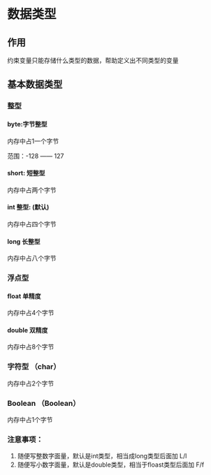 # 数据类型

## 作用

约束变量只能存储什么类型的数据，帮助定义出不同类型的变量

## 基本数据类型

### 整型

#### byte:字节整型

内存中占1一个字节

范围：-128 —— 127

#### short: 短整型

内存中占两个字节

#### int 整型: (默认)

内存中占四个字节

#### long 长整型

内存中占八个字节

### 浮点型

#### float 单精度

内存中占4个字节

#### double 双精度

内存中占8个字节

### 字符型 （char）

内存中占2个字节

### Boolean （Boolean）

内存中占1个字节

### 注意事项：

1. 随便写整数字面量，默认是int类型，相当成long类型后面加 L/l
2. 随便写小数字面量，默认是double类型，相当于floast类型后面加 F/f
